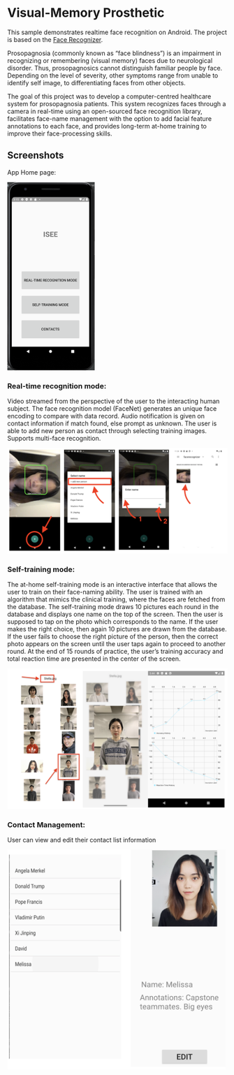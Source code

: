 # Visual-Memory Prosthetic

This sample demonstrates realtime face recognition on Android. The project is based on the [Face Recognizer](https://github.com/pillarpond/face-recognizer-android).

Prosopagnosia (commonly known as “face blindness”) is an impairment in recognizing or remembering (visual memory) faces due to neurological disorder. Thus, prosopagnosics cannot distinguish familiar people by face. Depending on the level of severity, other symptoms range from unable to identify self image, to differentiating faces from other objects.

The goal of this project was to develop a computer-centred healthcare system for prosopagnosia patients. This system recognizes faces through a camera in real-time using an open-sourced face recognition library, facilitates face-name management with the option to add facial feature annotations to each face, and provides long-term at-home training to improve their face-processing skills.


## Screenshots
App Home page:

<img src="./homepage.png" width="200">

### Real-time recognition mode: 
Video streamed from the perspective of the user to the interacting human subject.
The face recognition model (FaceNet) generates an unique face encoding to compare with data record. 
Audio notification is given on contact information if match found, else prompt as unknown.
The user is able to add new person as contact through selecting training images.
Supports multi-face recognition.

<img src="./realtime.png" width="800">

### Self-training mode:
The at-home self-training mode is an interactive interface that allows the user to train on their face-naming ability. The user is trained with an algorithm that mimics the clinical training, where the faces are fetched from the database.  The self-training mode draws 10 pictures each round in the database and displays one name on the top of the screen. Then the user is supposed to tap on the photo which corresponds to the name. If the user makes the right choice, then again 10 pictures are drawn from the database. If the user fails to choose the right picture of the person, then the correct photo appears on the screen until the user taps again to proceed to another round. At the end of 15 rounds of practice, the user’s training accuracy and total reaction time are presented in the center of the screen.

<img src="./self-training.png" width="700">

### Contact Management:
User can view and edit their contact list information

<img src="./contactMangement.png" width="500">
